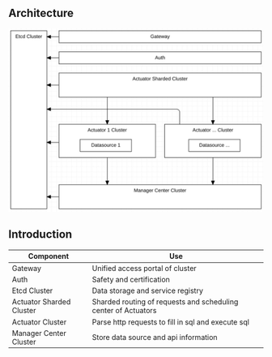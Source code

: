 ## Architecture
![image](../resource/cluster.jpg)

## Introduction

|Component|Use|
|---|---|
|Gateway|Unified access portal of cluster|
|Auth|Safety and certification|
|Etcd Cluster|Data storage and service registry|
|Actuator Sharded Cluster|Sharded routing of requests and scheduling center of Actuators|
|Actuator Cluster|Parse http requests to fill in sql and execute sql|
|Manager Center Cluster|Store data source and api information|
